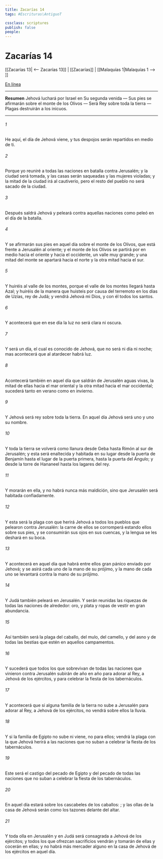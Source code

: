 ```yaml
---
title: Zacarías 14
tags: #Escrituras\AntiguoT

cssclass: scriptures
publish: false
people:
---
```


# Zacarías 14
[[Zacarías 13| <-- Zacarías 13]] | [[Zacarías]] | [[Malaquías 1|Malaquías 1 --> ]]

[En línea](https://churchofjesuschrist.org/study/scriptures/ot/zech/14?lang=spa)

---
__Resumen__
Jehová luchará por Israel en Su segunda venida — Sus pies se afirmarán sobre el monte de los Olivos — Será Rey sobre toda la tierra — Plagas destruirán a los inicuos.

---
###### 1 
He aquí, el día de Jehová viene, y tus despojos serán repartidos en medio de ti.

###### 2 
Porque yo reuniré a todas las naciones en batalla contra Jerusalén; y la ciudad será tomada, y las casas serán saqueadas y las mujeres violadas; y la mitad de la ciudad irá al cautiverio, pero el resto del pueblo no será sacado de la ciudad.

###### 3 
Después saldrá Jehová y peleará contra aquellas naciones como peleó en el día de la batalla.

###### 4 
Y se afirmarán sus pies en aquel día sobre el monte de los Olivos, que está frente a Jerusalén al oriente; y el monte de los Olivos se partirá por en medio hacia el oriente y hacia el occidente,  un valle muy grande; y una mitad del monte se apartará hacia el norte y la otra mitad hacia el sur.

###### 5 
Y huiréis al valle de los montes, porque el valle de los montes llegará hasta Azal; y huiréis de la manera que huisteis por causa del terremoto en los días de Uzías, rey de Judá; y vendrá Jehová mi Dios, y con él todos los santos.

###### 6 
Y acontecerá que en ese día la luz no será clara ni oscura.

###### 7 
Y será un día, el cual es conocido de Jehová, que no será ni día ni noche; mas acontecerá que al atardecer habrá luz.

###### 8 
Acontecerá también en aquel día que saldrán de Jerusalén aguas vivas, la mitad de ellas hacia el mar oriental y la otra mitad hacia el mar occidental; sucederá tanto en verano como en invierno.

###### 9 
Y Jehová será rey sobre toda la tierra. En aquel día Jehová será uno y uno su nombre.

###### 10 
Y toda la tierra se volverá como llanura desde Geba hasta Rimón al sur de Jerusalén; y esta será enaltecida y habitada en su lugar desde la puerta de Benjamín hasta el lugar de la puerta primera, hasta la puerta del Ángulo; y desde la torre de Hananeel hasta los lagares del rey.

###### 11 
Y morarán en ella, y no habrá nunca más maldición, sino que Jerusalén será habitada confiadamente.

###### 12 
Y esta será la plaga con que herirá Jehová a todos los pueblos que pelearon contra Jerusalén: la carne de ellos se corromperá estando ellos sobre sus pies, y se consumirán sus ojos en sus cuencas, y la lengua se les deshará en su boca.

###### 13 
Y acontecerá en aquel día que habrá entre ellos gran pánico enviado por Jehová; y se asirá cada uno de la mano de su prójimo, y la mano de cada uno se levantará contra la mano de su prójimo.

###### 14 
Y Judá también peleará en Jerusalén. Y serán reunidas las riquezas de todas las naciones de alrededor: oro, y plata y ropas de vestir en gran abundancia.

###### 15 
Así también será la plaga del caballo, del mulo, del camello, y del asno y de todas las bestias que estén en aquellos campamentos.

###### 16 
Y sucederá que todos los que sobrevivan de todas las naciones que vinieron contra Jerusalén subirán de año en año para adorar al Rey, a Jehová de los ejércitos, y para celebrar la fiesta de los tabernáculos.

###### 17 
Y acontecerá que si alguna familia de la tierra no sube a Jerusalén para adorar al Rey, a Jehová de los ejércitos, no vendrá sobre ellos la lluvia.

###### 18 
Y si la familia de Egipto no sube ni viene, no  para ellos; vendrá la plaga con la que Jehová herirá a las naciones que no suban a celebrar la fiesta de los tabernáculos.

###### 19 
Este será el castigo del pecado de Egipto y del pecado de todas las naciones que no suban a celebrar la fiesta de los tabernáculos.

###### 20 
En aquel día estará  sobre los cascabeles de los caballos: ; y las ollas de la casa de Jehová serán como los tazones delante del altar.

###### 21 
Y toda olla en Jerusalén y en Judá será consagrada a Jehová de los ejércitos; y todos los que ofrezcan sacrificios vendrán y tomarán de ellas y cocerán en ellas; y no habrá más mercader alguno en la casa de Jehová de los ejércitos en aquel día.

